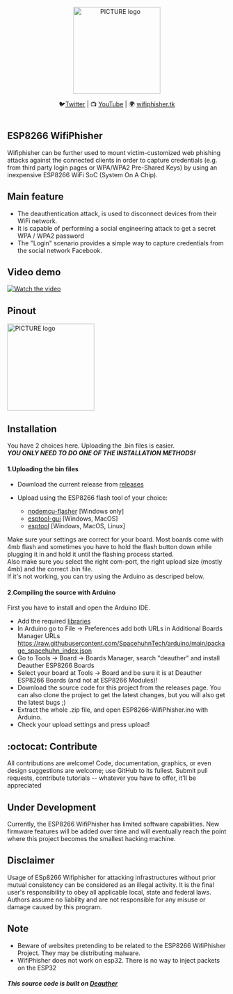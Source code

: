 <p align="center"><img alt="PICTURE logo" src="https://i.imgur.com/QVJjB9k.jpg" width="200"></p>

<p align="center">
  🐦<a href="https://twitter.com/244v234">Twitter</a>
| 📺 <a href="https://www.youtube.com/channel/UC5yaB0VU_u4sY-DiE0BGuSw/featured?view_as=subscriber">YouTube</a>
| 🌍 <a href="http://wifiphisher.tk">wifiphisher.tk</a><br>
<br></p>

## ESP8266 WifiPhisher
Wifiphisher can be further used to mount victim-customized web phishing attacks against the connected clients in order to capture credentials (e.g. from third party login pages or WPA/WPA2 Pre-Shared Keys) by using an inexpensive ESP8266 WiFi SoC (System On A Chip).

## Main feature
* The deauthentication attack, is used to disconnect devices from their WiFi network.	
* It is capable of performing a social engineering attack to get a secret WPA / WPA2 password
* The "Login" scenario provides a simple way to capture credentials from the social network Facebook.

## Video demo
[![Watch the video](https://img.youtube.com/vi/CjbRaxBsODA/0.jpg)](https://youtu.be/CjbRaxBsODA)

## Pinout
<p><img alt="PICTURE logo" src="https://hackster.imgix.net/uploads/attachments/1212694/244v234_pe3ov4zwv9_xBZN30K1NU.jpg?auto=compress%2Cformat&w=740&h=555&fit=max" width="200"></p>

## Installation

You have 2 choices here. Uploading the .bin files is easier.  
***YOU ONLY NEED TO DO ONE OF THE INSTALLATION METHODS!***

#### 1.Uploading the bin files  

* Download the current release from [releases](https://github.com/244v234/ESP8266-WifiPhisher/releases)  

* Upload using the ESP8266 flash tool of your choice:  
	- [nodemcu-flasher](https://github.com/nodemcu/nodemcu-flasher) [Windows only]  
	- [esptool-gui](https://github.com/Rodmg/esptool-gui) [Windows, MacOS]  
	- [esptool](https://github.com/espressif/esptool) [Windows, MacOS, Linux]  

Make sure your settings are correct for your board. Most boards come with 4mb flash and sometimes you have to hold the flash button down while plugging it in and hold it until the flashing process started.  
Also make sure you select the right com-port, the right upload size (mostly 4mb) and the correct .bin file.  
If it's not working, you can try using the Arduino as descriped below.

#### 2.Compiling the source with Arduino
First you have to install and open the Arduino IDE.
* Add the required [libraries](https://drive.google.com/drive/folders/1QKlt-UVW6BszD1YrvQ47xcYCMHJUfeuS?usp=sharing)
* In Arduino go to File -> Preferences add both URLs in Additional Boards Manager URLs https://raw.githubusercontent.com/SpacehuhnTech/arduino/main/package_spacehuhn_index.json
* Go to Tools -> Board -> Boards Manager, search "deauther" and install Deauther ESP8266 Boards
* Select your board at Tools -> Board and be sure it is at Deauther ESP8266 Boards (and not at ESP8266 Modules)!
* Download the source code for this project from the releases page. You can also clone the project to get the latest changes, but you will also get the latest bugs ;)
* Extract the whole .zip file, and open ESP8266-WifiPhisher.ino with Arduino.
* Check your upload settings and press upload!

## :octocat: Contribute
All contributions are welcome! Code, documentation, graphics, or even design suggestions are welcome; use GitHub to its fullest. Submit pull requests, contribute tutorials -- whatever you have to offer, it'll be appreciated

## Under Development
Currently, the ESP8266 WifiPhisher has limited software capabilities. New firmware features will be added over time and will eventually reach the point where this project becomes the smallest hacking machine.

## Disclaimer
Usage of ESp8266 Wifiphisher for attacking infrastructures without prior mutual consistency can be considered as an illegal activity. It is the final user's responsibility to obey all applicable local, state and federal laws. Authors assume no liability and are not responsible for any misuse or damage caused by this program.

## Note
* Beware of websites pretending to be related to the ESP8266 WifiPhisher Project. They may be distributing malware.
* WifiPhisher does not work on esp32. There is no way to inject packets on the ESP32

##### This source code is built on [Deauther](https://github.com/SpacehuhnTech/esp8266_deauther)
